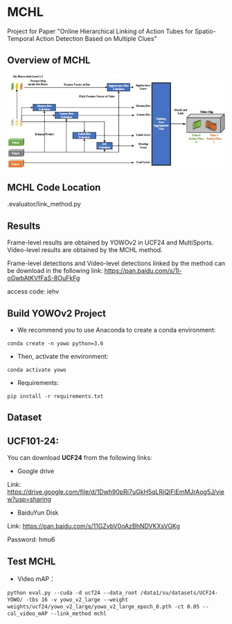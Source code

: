 # MCHL
Project for Paper "Online Hierarchical Linking of Action Tubes for Spatio-Temporal Action Detection Based on Multiple Clues"

## Overview of MCHL
![image](img_files/mchl.jpg)

## MCHL Code Location
.evaluator/link_method.py

## Results
Frame-level results are obtained by YOWOv2 in UCF24 and MultiSports.
Video-level results are obtained by the MCHL method.

Frame-level detections and Video-level detections linked by the method can be download in the following link: 
https://pan.baidu.com/s/1l-oGwbAtKVfFaS-8OuFkFg 

access code: iehv 

## Build YOWOv2 Project
- We recommend you to use Anaconda to create a conda environment:
```Shell
conda create -n yowo python=3.6
```

- Then, activate the environment:
```Shell
conda activate yowo
```
- Requirements:
```Shell
pip install -r requirements.txt 
```

## Dataset

## UCF101-24:
You can download **UCF24** from the following links:

* Google drive

Link: https://drive.google.com/file/d/1Dwh90pRi7uGkH5qLRjQIFiEmMJrAog5J/view?usp=sharing

* BaiduYun Disk

Link: https://pan.baidu.com/s/11GZvbV0oAzBhNDVKXsVGKg

Password: hmu6 

##  Test MCHL
* Video mAP：

```Shell
python eval.py --cuda -d ucf24 --data_root /data1/su/datasets/UCF24-YOWO/ -tbs 16 -v yowo_v2_large --weight weights/ucf24/yowo_v2_large/yowo_v2_large_epoch_0.pth -ct 0.05 --cal_video_mAP --link_method mchl
```

